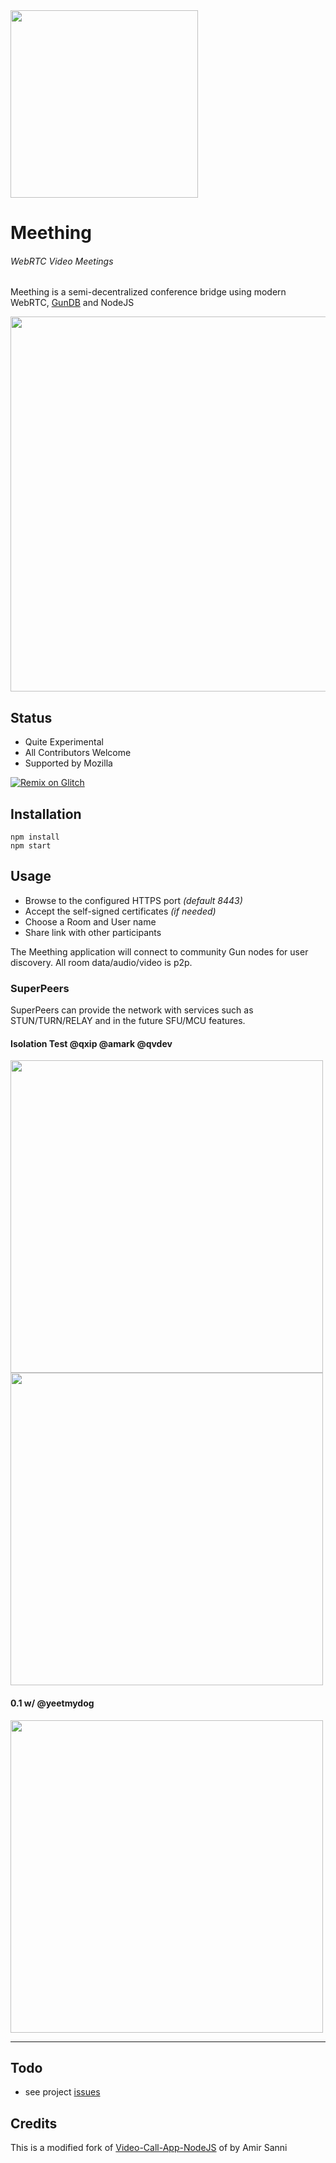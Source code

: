 <img src="https://i.imgur.com/XS79fTC.png" width=300>

# Meething
###### WebRTC Video Meetings
Meething is a semi-decentralized conference bridge using modern WebRTC, [GunDB](http://gun.eco) and NodeJS

<img src="https://user-images.githubusercontent.com/1423657/78457103-3260a800-76a8-11ea-8c7a-c909c88ba716.png" width=600>

## Status
* Quite Experimental
* All Contributors Welcome
* Supported by Mozilla

[![Remix on Glitch](https://cdn.glitch.com/2703baf2-b643-4da7-ab91-7ee2a2d00b5b%2Fremix-button.svg)](https://glitch.com/edit/#!/import/github/https://github.com/meething/webrtc-gun/gun-meething)

## Installation
```
npm install
npm start
```

## Usage
* Browse to the configured HTTPS port _(default 8443)_
* Accept the self-signed certificates _(if needed)_
* Choose a Room and User name
* Share link with other participants

The Meething  application will connect to community Gun nodes for user discovery. All room data/audio/video is p2p.


### SuperPeers
SuperPeers can provide the network with services such as STUN/TURN/RELAY and in the future SFU/MCU features.

#### Isolation Test @qxip @amark @qvdev
<img src="https://user-images.githubusercontent.com/1423657/77968595-04661700-72e8-11ea-8226-b90fbe8011c8.png" width=500 />
<img src="https://user-images.githubusercontent.com/1423657/77922600-8b43d100-72a1-11ea-9879-8e7751fde140.png" width=500 />

#### 0.1 w/ @yeetmydog
<img src="https://user-images.githubusercontent.com/1423657/77825853-43d80c00-710c-11ea-917c-83c2ddd08959.png" width=500/>

-------------

## Todo
* see project [issues](https://github.com/meething/webrtc-gun/issues)

## Credits
This is a modified fork of [Video-Call-App-NodeJS](https://github.com/amirsanni/Video-Call-App-NodeJS) of by Amir Sanni

